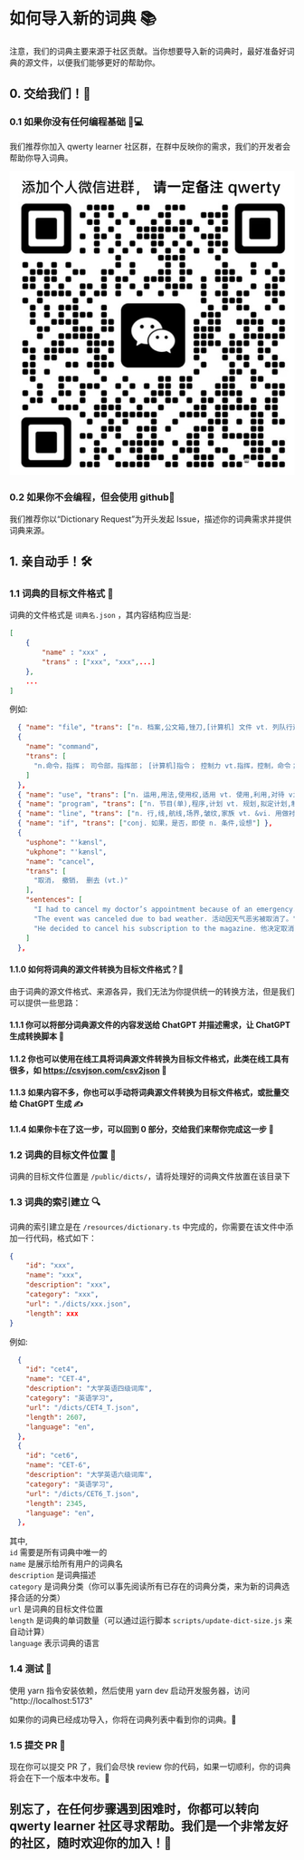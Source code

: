 # 如何导入新的词典 📚

注意，我们的词典主要来源于社区贡献。当你想要导入新的词典时，最好准备好词典的源文件，以便我们能够更好的帮助你。

## 0. 交给我们！🤝

### 0.1 如果你没有任何编程基础 🚫💻

我们推荐你加入 qwerty learner 社区群，在群中反映你的需求，我们的开发者会帮助你导入词典。

![groupQRcode](../public/weChat-group.jpg)

### 0.2 如果你不会编程，但会使用 github🐙

我们推荐你以“Dictionary Request”为开头发起 Issue，描述你的词典需求并提供词典来源。

## 1. 亲自动手！🛠️

### 1.1 词典的目标文件格式 📄

词典的文件格式是 `词典名.json` ，其内容结构应当是:

```json
[
    {
        "name" : "xxx" ,
        "trans" : ["xxx", "xxx",...]
    },
    ...
]
```

例如:

```json
  { "name": "file", "trans": ["n. 档案,公文箱,锉刀,[计算机] 文件 vt. 列队行进,归档,申请"] },
  {
    "name": "command",
    "trans": [
      "n.命令，指挥； 司令部，指挥部； [计算机]指令； 控制力 vt.指挥，控制，命令； 命令； 应得，值得 vi.给出命令； 命令，指令 adj.指挥的，根据命令（或要求）而作的"
    ]
  },
  { "name": "use", "trans": ["n. 运用,用法,使用权,适用 vt. 使用,利用,对待 vi. 吸毒"] },
  { "name": "program", "trans": ["n. 节目(单),程序,计划 vt. 规划,拟定计划,制作节目"] },
  { "name": "line", "trans": ["n. 行,线,航线,场界,皱纹,家族 vt. &vi. 用做衬里,排成一行,顺...排列 vi. 排成一行,顺...排列,划线于"] },
  { "name": "if", "trans": ["conj. 如果，是否，即使 n. 条件,设想"] },
  {
    "usphone": "'kænsl",
    "ukphone": "'kænsl",
    "name": "cancel",
    "trans": [
      "取消， 撤销， 删去 (vt.)"
    ],
    "sentences": [
      "I had to cancel my doctor’s appointment because of an emergency. 由于紧急情况，我不得不取消医生的预约",
      "The event was canceled due to bad weather. 活动因天气恶劣被取消了。",
      "He decided to cancel his subscription to the magazine. 他决定取消杂志的订阅。"
    ]
  },
```

#### 1.1.0 如何将词典的源文件转换为目标文件格式？🔄

由于词典的源文件格式、来源各异，我们无法为你提供统一的转换方法，但是我们可以提供一些思路：

#### 1.1.1 你可以将部分词典源文件的内容发送给 ChatGPT 并描述需求，让 ChatGPT 生成转换脚本 🤖

#### 1.1.2 你也可以使用在线工具将词典源文件转换为目标文件格式，此类在线工具有很多，如 <https://csvjson.com/csv2json> 🔧

#### 1.1.3 如果内容不多，你也可以手动将词典源文件转换为目标文件格式，或批量交给 ChatGPT 生成 ✍️

#### 1.1.4 如果你卡在了这一步，可以回到 0 部分，交给我们来帮你完成这一步 🔄

### 1.2 词典的目标文件位置 📍

词典的目标文件位置是 `/public/dicts/`，请将处理好的词典文件放置在该目录下

### 1.3 词典的索引建立 🔍

词典的索引建立是在 `/resources/dictionary.ts` 中完成的，你需要在该文件中添加一行代码，格式如下：

```json
{
    "id": "xxx",
    "name": "xxx",
    "description": "xxx",
    "category": "xxx",
    "url": "./dicts/xxx.json",
    "length": xxx
}
```

例如:

```json
  {
    "id": "cet4",
    "name": "CET-4",
    "description": "大学英语四级词库",
    "category": "英语学习",
    "url": "/dicts/CET4_T.json",
    "length": 2607,
    "language": "en",
  },
  {
    "id": "cet6",
    "name": "CET-6",
    "description": "大学英语六级词库",
    "category": "英语学习",
    "url": "/dicts/CET6_T.json",
    "length": 2345,
    "language": "en",
  },
```

其中,  
`id` 需要是所有词典中唯一的  
`name` 是展示给所有用户的词典名  
`description` 是词典描述  
`category` 是词典分类（你可以事先阅读所有已存在的词典分类，来为新的词典选择合适的分类）  
`url` 是词典的目标文件位置  
`length` 是词典的单词数量（可以通过运行脚本 `scripts/update-dict-size.js` 来自动计算）  
`language` 表示词典的语言

### 1.4 测试 🧪

使用 yarn 指令安装依赖，然后使用 yarn dev 启动开发服务器，访问 "http://localhost:5173"

如果你的词典已经成功导入，你将在词典列表中看到你的词典。🎉

### 1.5 提交 PR 📝

现在你可以提交 PR 了，我们会尽快 review 你的代码，如果一切顺利，你的词典将会在下一个版本中发布。🎉

## 别忘了，在任何步骤遇到困难时，你都可以转向 qwerty learner 社区寻求帮助。我们是一个非常友好的社区，随时欢迎你的加入！🤝
